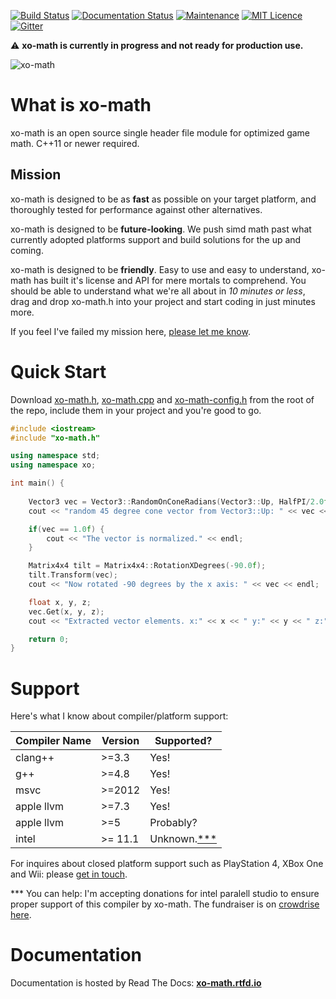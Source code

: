 [![Build Status](https://semaphoreci.com/api/v1/xoorath/xo-math/branches/master/shields_badge.svg)](https://semaphoreci.com/xoorath/xo-math)
[![Documentation Status](https://readthedocs.org/projects/xo-math/badge/?version=latest)](http://xo-math.readthedocs.io/en/latest/?badge=latest)
[![Maintenance](https://img.shields.io/maintenance/yes/2016.svg?maxAge=2592000)](https://github.com/xoorath/xo-math)
[![MIT Licence](https://badges.frapsoft.com/os/mit/mit.png?v=103)](https://tldrlegal.com/license/mit-license) 
[![Gitter](https://img.shields.io/gitter/room/gitterHQ/gitter.svg)](https://gitter.im/xo-math/Lobby)

:warning: **xo-math is currently in progress and not ready for production use.**

![xo-math](https://raw.githubusercontent.com/xoorath/xo-math/master/xo-math/brand/xo-math-white.png)

# What is xo-math

xo-math is an open source single header file module for optimized game math. C++11 or newer required.

## Mission

xo-math is designed to be as **fast** as possible on your target platform, and thoroughly tested for performance against other alternatives.

xo-math is designed to be **future-looking**. We push simd math past what currently adopted platforms support and build solutions for the up and coming.

xo-math is designed to be **friendly**. Easy to use and easy to understand, xo-math has built it's license and API for mere mortals to comprehend. You should be able to understand what we're all about in *10 minutes or less*, drag and drop xo-math.h into your project and start coding in just minutes more.

If you feel I've failed my mission here, [please let me know](https://github.com/xoorath/xo-math/issues).

# Quick Start

Download [xo-math.h](https://raw.githubusercontent.com/xoorath/xo-math/master/xo-math.h), [xo-math.cpp](https://raw.githubusercontent.com/xoorath/xo-math/master/xo-math.cpp) and [xo-math-config.h](https://raw.githubusercontent.com/xoorath/xo-math/master/xo-math-config.h) from the root of the repo, include them in your project and you're good to go.


```c++
#include <iostream>
#include "xo-math.h"

using namespace std;
using namespace xo;

int main() {
    
    Vector3 vec = Vector3::RandomOnConeRadians(Vector3::Up, HalfPI/2.0f);
    cout << "random 45 degree cone vector from Vector3::Up: " << vec << endl;

    if(vec == 1.0f) {
        cout << "The vector is normalized." << endl;
    }

    Matrix4x4 tilt = Matrix4x4::RotationXDegrees(-90.0f);
    tilt.Transform(vec);
    cout << "Now rotated -90 degrees by the x axis: " << vec << endl;

    float x, y, z;
    vec.Get(x, y, z);
    cout << "Extracted vector elements. x:" << x << " y:" << y << " z:" << z << endl;

    return 0;
}
```

# Support

Here's what I know about compiler/platform support:

| Compiler Name | Version | Supported? |
| ------------- | ------- | ---------- |
| clang++       | >=3.3   | Yes!       |
| g++           | >=4.8   | Yes!       |
| msvc          | >=2012  | Yes!       |
| apple llvm    | >=7.3   | Yes!       |
| apple llvm    | >=5     | Probably?  |
| intel         | >= 11.1 | Unknown.[***](https://www.crowdrise.com/intel-parallel-studio-for-xo-math/fundraiser/jaredthomson) |

For inquires about closed platform support such as PlayStation 4, XBox One and Wii: please [get in touch](mailto:jared@xoorath.com).

*** You can help: I'm accepting donations for intel paralell studio to ensure proper support of this compiler by xo-math. The fundraiser is on [crowdrise here](https://www.crowdrise.com/intel-parallel-studio-for-xo-math/fundraiser/jaredthomson).

# Documentation

Documentation is hosted by Read The Docs: **[xo-math.rtfd.io](http://xo-math.rtfd.io)**


